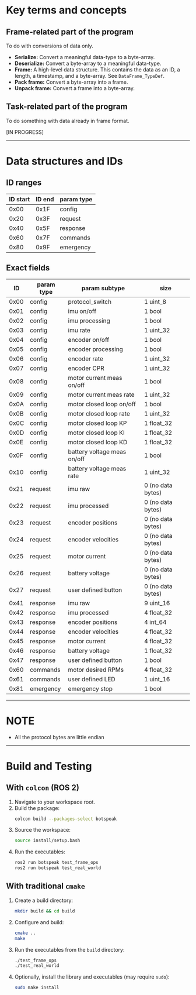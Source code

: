 # Key terms and concepts

## Frame-related part of the program
To do with conversions of data only.

*   **Serialize:** Convert a meaningful data-type to a byte-array.
*   **Deserialize:** Convert a byte-array to a meaningful data-type.
*   **Frame:** A high-level data structure. This contains the data as an ID, a length, a timestamp, and a byte-array. See `DataFrame_TypeDef`.
*   **Pack frame:** Convert a byte-array into a frame.
*   **Unpack frame:** Convert a frame into a byte-array.

## Task-related part of the program
To do something with data already in frame format.

[IN PROGRESS]

___

# Data structures and IDs

## ID ranges
| ID start | ID end | param type |
| --- | --- | --- |
| 0x00 | 0x1F | config |
| 0x20 | 0x3F | request |
| 0x40 | 0x5F | response |
| 0x60 | 0x7F | commands |
| 0x80 | 0x9F | emergency |

## Exact fields
| ID | param type | param subtype | size |
| --- | --- | --- | --- |
| 0x00 | config | protocol_switch | 1 uint_8 |
| 0x01 | config | imu on/off | 1 bool |
| 0x02 | config | imu processing | 1 bool |
| 0x03 | config | imu rate | 1 uint_32 |
| 0x04 | config | encoder on/off | 1 bool |
| 0x05 | config | encoder processing | 1 bool |
| 0x06 | config | encoder rate | 1 uint_32 |
| 0x07 | config | encoder CPR | 1 uint_32 |
| 0x08 | config | motor current meas on/off | 1 bool |
| 0x09 | config | motor current meas rate | 1 uint_32 |
| 0x0A | config | motor closed loop on/off | 1 bool |
| 0x0B | config | motor closed loop rate | 1 uint_32 |
| 0x0C | config | motor closed loop KP | 1 float_32 |
| 0x0D | config | motor closed loop KI | 1 float_32 |
| 0x0E | config | motor closed loop KD | 1 float_32 |
| 0x0F | config | battery voltage meas on/off | 1 bool |
| 0x10 | config | battery voltage meas rate | 1 uint_32 |
| 0x21 | request | imu raw | 0 (no data bytes) |
| 0x22 | request | imu processed | 0 (no data bytes) |
| 0x23 | request | encoder positions | 0 (no data bytes) |
| 0x24 | request | encoder velocities | 0 (no data bytes) |
| 0x25 | request | motor current | 0 (no data bytes) |
| 0x26 | request | battery voltage | 0 (no data bytes) |
| 0x27 | request | user defined button | 0 (no data bytes) |
| 0x41 | response | imu raw | 9 uint_16 |
| 0x42 | response | imu processed | 4 float_32 |
| 0x43 | response | encoder positions | 4 int_64 |
| 0x44 | response | encoder velocities | 4 float_32 |
| 0x45 | response | motor current | 4 float_32 |
| 0x46 | response | battery voltage | 1 float_32 |
| 0x47 | response | user defined button | 1 bool |
| 0x60 | commands | motor desired RPMs | 4 float_32 |
| 0x61 | commands | user defined LED | 1 uint_16 |
| 0x81 | emergency | emergency stop | 1 bool |

____

# NOTE
- All the protocol bytes are little endian

____

# Build and Testing

## With `colcon` (ROS 2)
1. Navigate to your workspace root.
2. Build the package:
   ```bash
   colcon build --packages-select botspeak
   ```
3. Source the workspace:
   ```bash
   source install/setup.bash
   ```
4. Run the executables:
   ```bash
   ros2 run botspeak test_frame_ops
   ros2 run botspeak test_real_world
   ```

## With traditional `cmake`
1. Create a build directory:
   ```bash
   mkdir build && cd build
   ```
2. Configure and build:
   ```bash
   cmake ..
   make
   ```
3. Run the executables from the `build` directory:
   ```bash
   ./test_frame_ops
   ./test_real_world
   ```
4. Optionally, install the library and executables (may require `sudo`):
   ```bash
   sudo make install
   ```